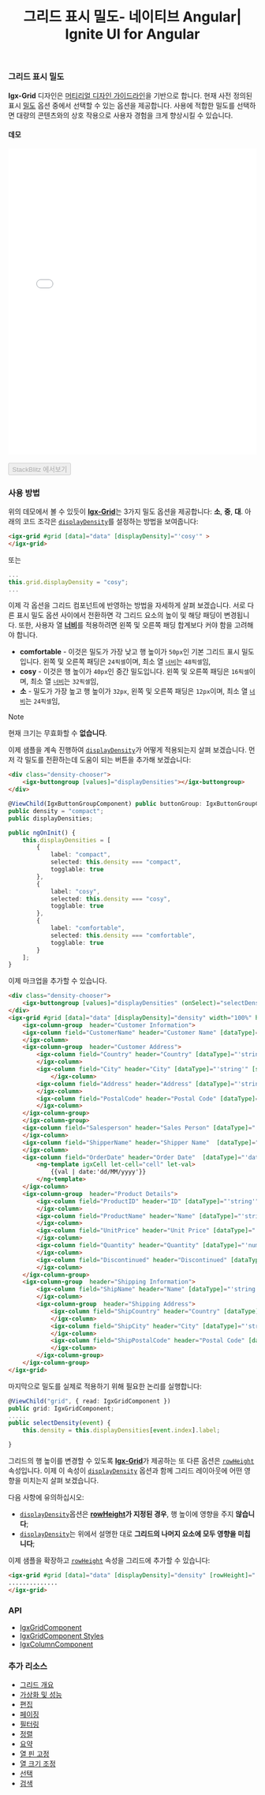 ﻿---
title:  그리드 표시 밀도- 네이티브 Angular| Ignite UI for Angular
_description: Ignite UI for Angular 데이터 그리드 컨트롤은 열의 데이터 유형을 기반으로 하는 편집 가능한 열의 기본 셀 템플릿을 제공합니다.
_keywords: Ignite UI for Angular, UI 컨트롤, Angular 위젯, 웹 위젯, UI 위젯, Angular, 네이티브 Angular 컴포넌트 세트, 네이티브 Angular 컨트롤, 네이티브 Angular 컴포넌트 라이브러리, 네이티브 Angular 컴포넌트, Angular 그리드, Angular 데이터 그리드 컴포넌트, Angular 데이터 그리드 컨트롤, Angular 그리드 컴포넌트, Angular 그리드 컨트롤, Angular 고성능 그리드, 그리드 표시 밀도
_language: kr
---

### 그리드 표시 밀도

**Igx-Grid** 디자인은 [머티리얼 디자인 가이드라인](https://material.io/guidelines/material-design/introduction.html)을 기반으로 합니다. 현재 사전 정의된 표시 [밀도](https://material.io/design/layout/density.html#usage) 옵션 중에서 선택할 수 있는 옵션을 제공합니다. 사용에 적합한 밀도를 선택하면 대량의 콘텐츠와의 상호 작용으로 사용자 경험을 크게 향상시킬 수 있습니다.

#### 데모

<div class="sample-container loading" style="height:620px">
    <iframe id="grid-displayDensity-sample-iframe" src='{environment:demosBaseUrl}/grid/grid-displayDensity' width="100%" height="100%" seamless frameBorder="0" onload="onSampleIframeContentLoaded(this);"></iframe>
</div>
<br/>
<div>
<button data-localize="stackblitz" disabled class="stackblitz-btn" data-iframe-id="grid-displayDensity-sample-iframe" data-demos-base-url="{environment:demosBaseUrl}">StackBlitz 에서보기</button>
</div>

<div class="divider--half"></div>

### 사용 방법
위의 데모에서 볼 수 있듯이 [**Igx-Grid**]({environment:angularApiUrl}/classes/igxgridcomponent.html)는 3가지 밀도 옵션을 제공합니다: **소**, **중**, **대**. 아래의 코드 조각은 [`displayDensity`]({environment:angularApiUrl}/classes/igxgridcomponent.html#displaydensity)를 설정하는 방법을 보여줍니다:

```html
<igx-grid #grid [data]="data" [displayDensity]="'cosy'" >
</igx-grid>
```
또는
```typescript
...
this.grid.displayDensity = "cosy";
...
```

이제 각 옵션을 그리드 컴포넌트에 반영하는 방법을 자세하게 살펴 보겠습니다. 서로 다른 표시 밀도 옵션 사이에서 전환하면 각 그리드 요소의 높이 및 해당 패딩이 변경됩니다. 또한, 사용자 열  [**너비**]({environment:angularApiUrl}/classes/igxcolumncomponent.html#width)를 적용하려면 왼쪽 및 오른쪽 패딩 합계보다 커야 함을 고려해야 합니다.
 - **comfortable** - 이것은 밀도가 가장 낮고 행 높이가 `50px`인 기본 그리드 표시 밀도입니다. 왼쪽 및 오른쪽 패딩은 `24픽셀`이며, 최소 열 [`너비`]({environment:angularApiUrl}/classes/igxcolumncomponent.html#width)는 `48픽셀`임,
 - **cosy** - 이것은 행 높이가 `40px`인 중간 밀도입니다. 왼쪽 및 오른쪽 패딩은 `16픽셀`이며, 최소 열 [`너비`]({environment:angularApiUrl}/classes/igxcolumncomponent.html#width)는 `32픽셀`임,
 - **소** - 밀도가 가장 높고 행 높이가 `32px`, 왼쪽 및 오른쪽 패딩은 `12px`이며, 최소 열 [`너비`]({environment:angularApiUrl}/classes/igxcolumncomponent.html#width)는 `24픽셀`임,

> [!NOTE]
> 현재 크기는 무효화할 수 **없습니다**.

이제 샘플을 계속 진행하여 [`displayDensity`]({environment:angularApiUrl}/classes/igxgridcomponent.html#displaydensity)가 어떻게 적용되는지 살펴 보겠습니다. 먼저 각 밀도를 전환하는데 도움이 되는 버튼을 추가해 보겠습니다:

```html
<div class="density-chooser">
    <igx-buttongroup [values]="displayDensities"></igx-buttongroup>
</div>
```

```typescript
@ViewChild(IgxButtonGroupComponent) public buttonGroup: IgxButtonGroupComponent;
public density = "compact";
public displayDensities;

public ngOnInit() {
    this.displayDensities = [
        {
            label: "compact",
            selected: this.density === "compact",
            togglable: true
        },
        {
            label: "cosy",
            selected: this.density === "cosy",
            togglable: true
        },
        {
            label: "comfortable",
            selected: this.density === "comfortable",
            togglable: true
        }
    ];
}
```

이제 마크업을 추가할 수 있습니다.


```html
<div class="density-chooser">
    <igx-buttongroup [values]="displayDensities" (onSelect)="selectDensity($event)"></igx-buttongroup>
</div>
<igx-grid #grid [data]="data" [displayDensity]="density" width="100%" height="550px">
    <igx-column-group  header="Customer Information">
    <igx-column field="CustomerName" header="Customer Name" [dataType]="'string'" [sortable]="true" [hasSummary]="true" [filterable]="true">
    </igx-column>
    <igx-column-group  header="Customer Address">
        <igx-column field="Country" header="Country" [dataType]="'string'" [sortable]="true" [hasSummary]="true" [filterable]="true">
        </igx-column>
        <igx-column field="City" header="City" [dataType]="'string'" [sortable]="true" [hasSummary]="true" [filterable]="true">
            </igx-column>
        <igx-column field="Address" header="Address" [dataType]="'string'" [sortable]="true" [hasSummary]="true" [filterable]="true">
        </igx-column>
        <igx-column field="PostalCode" header="Postal Code" [dataType]="'string'" [sortable]="true" [hasSummary]="true" [filterable]="true">
        </igx-column>
    </igx-column-group>
    </igx-column-group>
    <igx-column field="Salesperson" header="Sales Person" [dataType]="'string'" [sortable]="true" [hasSummary]="true"  [filterable]="true">
    </igx-column>
    <igx-column field="ShipperName" header="Shipper Name"  [dataType]="'string'" [sortable]="true" [hasSummary]="true"  [filterable]="true">
    </igx-column>
    <igx-column field="OrderDate" header="Order Date"  [dataType]="'date'" [sortable]="true" [hasSummary]="true" [filterable]="true">
        <ng-template igxCell let-cell="cell" let-val>
            {{val | date:'dd/MM/yyyy'}}
        </ng-template>
    </igx-column>
    <igx-column-group  header="Product Details">
        <igx-column field="ProductID" header="ID" [dataType]="'string'" [sortable]="true" [hasSummary]="true"  >
        </igx-column>
        <igx-column field="ProductName" header="Name" [dataType]="'string'" [sortable]="true" [hasSummary]="true"  >
        </igx-column>
        <igx-column field="UnitPrice" header="Unit Price" [dataType]="'number'" [sortable]="true" [hasSummary]="true"  >
        </igx-column>
        <igx-column field="Quantity" header="Quantity" [dataType]="'number'" [sortable]="true" [hasSummary]="true"  >
        </igx-column>
        <igx-column field="Discontinued" header="Discontinued" [dataType]="'boolean'" [sortable]="true" [hasSummary]="true" [filterable]="true">
        </igx-column>
    </igx-column-group>
    <igx-column-group  header="Shipping Information">
        <igx-column field="ShipName" header="Name" [dataType]="'string'" [sortable]="true" [hasSummary]="true" [filterable]="true">
        </igx-column>
        <igx-column-group  header="Shipping Address">
            <igx-column field="ShipCountry" header="Country" [dataType]="'string'" [sortable]="true" [hasSummary]="true" [filterable]="true">
            </igx-column>
            <igx-column field="ShipCity" header="City" [dataType]="'string'" [sortable]="true" [hasSummary]="true" [filterable]="true">
            </igx-column>
            <igx-column field="ShipPostalCode" header="Postal Code" [dataType]="'string'" [sortable]="true" [hasSummary]="true" [filterable]="true">
            </igx-column>
        </igx-column-group>
    </igx-column-group>
</igx-grid>
```

마지막으로 밀도를 실제로 적용하기 위해 필요한 논리를 실행합니다:

```typescript
@ViewChild("grid", { read: IgxGridComponent })
public grid: IgxGridComponent;
.....
public selectDensity(event) {
    this.density = this.displayDensities[event.index].label;

}
```

그리드의 행 높이를 변경할 수 있도록 [**Igx-Grid**]({environment:angularApiUrl}/classes/igxgridcomponent.html)가 제공하는 또 다른 옵션은 [`rowHeight`]({environment:angularApiUrl}/classes/igxgridcomponent.html#rowheight)속성입니다. 이제 이 속성이 [`displayDensity`]({environment:angularApiUrl}/classes/igxgridcomponent.html#displaydensity) 옵션과 함께 그리드 레이아웃에 어떤 영향을 미치는지 살펴 보겠습니다.

다음 사항에 유의하십시오:
 - [`displayDensity`]({environment:angularApiUrl}/classes/igxgridcomponent.html#displaydensity)옵션은 **[rowHeight]({environment:angularApiUrl}/classes/igxgridcomponent.html#rowheight)가 지정된 경우**,  행 높이에 영향을 주지 **않습니다**;
 - [`displayDensity`]({environment:angularApiUrl}/classes/igxgridcomponent.html#displaydensity)는 위에서 설명한 대로 **그리드의 나머지 요소에 모두 영향을 미칩니다**;

이제 샘플을 확장하고 [`rowHeight`]({environment:angularApiUrl}/classes/igxgridcomponent.html#rowheight) 속성을 그리드에 추가할 수 있습니다:
 ```html
 <igx-grid #grid [data]="data" [displayDensity]="density" [rowHeight]="'80px'" width="100%" height="550px">
 ..............
 </igx-grid>

 ```
<div class="divider--half"></div>

### API
<div class="divider--half"></div>

* [IgxGridComponent]({environment:angularApiUrl}/classes/igxgridcomponent.html)
* [IgxGridComponent Styles]({environment:sassApiUrl}/index.html#function-igx-grid-theme)
* [IgxColumnComponent]({environment:angularApiUrl}/classes/igxcolumncomponent.html)

<div class="divider--half"></div>

### 추가 리소스

* [그리드 개요](grid.md)
* [가상화 및 성능](virtualization.md)
* [편집](editing.md)
* [페이징](paging.md)
* [필터링](filtering.md)
* [정렬](sorting.md)
* [요약](summaries.md)
* [열 핀 고정](column_pinning.md)
* [열 크기 조정](column_resizing.md)
* [선택](selection.md)
* [검색](search.md)
